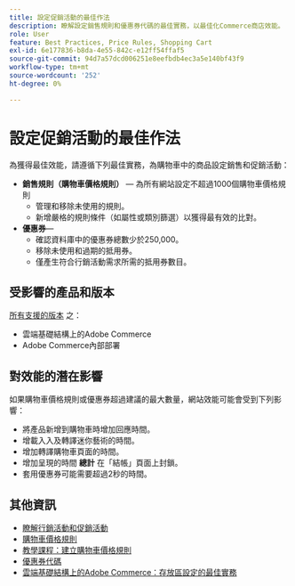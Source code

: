 ```yaml
---
title: 設定促銷活動的最佳作法
description: 瞭解設定銷售規則和優惠券代碼的最佳實務，以最佳化Commerce商店效能。
role: User
feature: Best Practices, Price Rules, Shopping Cart
exl-id: 6e177836-b8da-4e55-842c-e12ff54ffaf5
source-git-commit: 94d7a57dcd006251e8eefbdb4ec3a5e140bf43f9
workflow-type: tm+mt
source-wordcount: '252'
ht-degree: 0%

---
```


# 設定促銷活動的最佳作法

為獲得最佳效能，請遵循下列最佳實務，為購物車中的商品設定銷售和促銷活動：

- **銷售規則（購物車價格規則）** — 為所有網站設定不超過1000個購物車價格規則
   - 管理和移除未使用的規則。
   - 新增嚴格的規則條件（如屬性或類別篩選）以獲得最有效的比對。
- **優惠券**—
   - 確認資料庫中的優惠券總數少於250,000。
   - 移除未使用和過期的抵用券。
   - 僅產生符合行銷活動需求所需的抵用券數目。

## 受影響的產品和版本

[所有支援的版本](../../../release/versions.md) 之：

- 雲端基礎結構上的Adobe Commerce
- Adobe Commerce內部部署

## 對效能的潛在影響

如果購物車價格規則或優惠券超過建議的最大數量，網站效能可能會受到下列影響：

- 將產品新增到購物車時增加回應時間。
- 增載入入及轉譯迷你藝術的時間。
- 增加轉譯購物車頁面的時間。
- 增加呈現的時間 **總計** 在「結帳」頁面上封鎖。
- 套用優惠券可能需要超過2秒的時間。

## 其他資訊

- [瞭解行銷活動和促銷活動](https://devdocs.magento.com/cloud/configure/configure-best-practices.html#campaigns)
- [購物車價格規則](https://experienceleague.adobe.com/docs/commerce-admin/marketing/promotions/cart-rules/price-rules-cart.html)
- [教學課程：建立購物車價格規則](https://experienceleague.adobe.com/docs/commerce-learn/tutorials/marketing/cart-price-rules.html)
- [優惠券代碼](https://experienceleague.adobe.com/docs/commerce-admin/marketing/promotions/cart-rules/price-rules-cart-coupon.html)
- [雲端基礎結構上的Adobe Commerce：存放區設定的最佳實務](https://devdocs.magento.com/cloud/configure/configure-best-practices.html)

